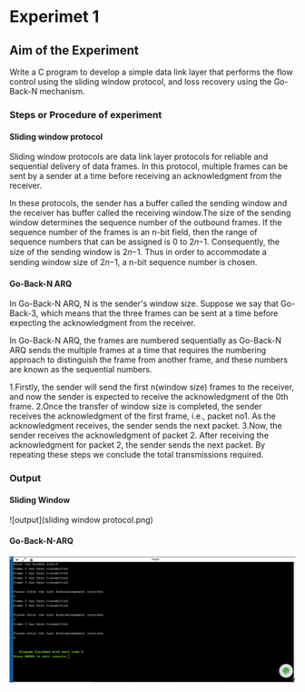 # Experimet 1

## Aim of the Experiment
Write a C program to develop a simple data link layer that performs the flow control using the sliding window protocol,
and loss recovery using the Go-Back-N mechanism.

### Steps or Procedure of experiment

#### Sliding window protocol
Sliding window protocols are data link layer protocols for reliable and sequential delivery of data frames. In this protocol, multiple frames can be sent by a sender at a time before receiving an acknowledgment from the receiver.

In these protocols, the sender has a buffer called the sending window and the receiver has buffer called the receiving window.The size of the sending window determines the sequence number of the outbound frames. If the sequence number of the frames is an n-bit field, then the range of sequence numbers that can be assigned is 0 to 2𝑛−1. Consequently, the size of the sending window is 2𝑛−1. Thus in order to accommodate a sending window size of 2𝑛−1, a n-bit sequence number is chosen.
  
#### Go-Back-N ARQ
In Go-Back-N ARQ, N is the sender's window size. Suppose we say that Go-Back-3, which means that the three frames can be sent at a time before expecting the acknowledgment from the receiver.

In Go-Back-N ARQ, the frames are numbered sequentially as Go-Back-N ARQ sends the multiple frames at a time that requires the numbering approach to distinguish the frame from another frame, and these numbers are known as the sequential numbers.

1.Firstly, the sender will send the first n(window size) frames to the receiver, and now the sender is expected to receive the acknowledgment of the 0th frame.
2.Once the transfer of window size is completed, the sender receives the acknowledgment of the first frame, i.e., packet no1. As the acknowledgment receives, the sender sends the next packet.
3.Now, the sender receives the acknowledgment of packet 2. After receiving the acknowledgment for packet 2, the sender sends the next packet.
By repeating these steps we  conclude  the total  transmissions  required.

### Output
 
 #### Sliding Window

![output](sliding window protocol.png)

 #### Go-Back-N-ARQ

![output](go_back_n_protocol.png)



